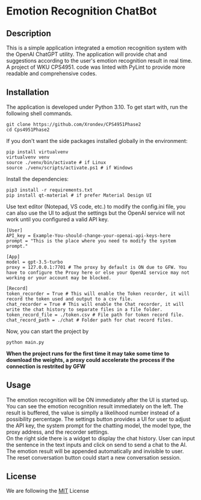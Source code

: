 # Emotion Recognition ChatBot

## Description 

This is a simple application integrated a emotion recognition system with the OpenAI ChatGPT utility. The application will provide chat and suggestions according to the user's emotion recognition result in real time.  
A project of WKU CPS4951. code was linted with PyLint to provide more readable and comprehensive codes.

## Installation 

The application is developed under Python 3.10. To get start with, run the following shell commands.
``` shell
git clone https://github.com/Xrondev/CPS4951Phase2
cd Cps4951Phase2
```

If you don't want the side packages installed globally in the environment:
``` shell
pip install virtualvenv
virtualvenv venv
source ./venv/bin/activate # if Linux
source ./venv/scripts/activate.ps1 # if Windows
```

Install the dependencies:
``` shell
pip3 install -r requirements.txt
pip install qt-material # if prefer Material Design UI
```

Use text editor (Notepad, VS code, etc.) to modify the config.ini file, you can also use the UI to adjust the settings but the OpenAI service will not work until you configured a valid API key.
```
[User]
API_key = Example-You-should-change-your-openai-api-keys-here
prompt = "This is the place where you need to modify the system prompt."

[App]
model = gpt-3.5-turbo
proxy = 127.0.0.1:7701 # The proxy by default is ON due to GFW. You have to configure the Proxy here or else your OpenAI service may not working or your account may be blocked.

[Record]
token_recorder = True # This will enable the Token recorder, it will record the token used and output to a csv file.
chat_recorder = True # This will enable the Chat recorder, it will write the chat history to separate files in a file folder.
token_record_file = ./token.csv # File path for token record file.
chat_record_path = ./chat # Folder path for chat record files.
```

Now, you can start the project by
```
python main.py
```
**When the project runs for the first time it may take some time to download the weights, a proxy could accelerate the process if the connection is restrited by GFW**  

## Usage

The emotion recognition will be ON immediately after the UI is started up. You can see the emotion recognition result immediately on the left. The result is buffered, the value is simplly a likelihood number instead of a possibility percentage.
The settings button provides a UI for user to adjust the API key, the system prompt for the chatting model, the model type, the proxy address, and the recorder settings.  
On the right side there is a widget to display the chat history. User can input the sentence in the text inputs and click on send to send a chat to the AI. The emotion result will be appended automatically and invisible to user.  
The reset conversation button could start a new conversation session.


## License

We are following the [MIT](https://github.com/Xrondev/CPS4951Phase2/blob/master/LICENSE) License
